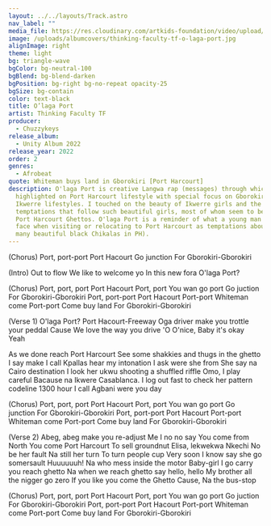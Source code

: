 ```yaml
---
layout: ../../layouts/Track.astro
nav_label: ""
media_file: https://res.cloudinary.com/artkids-foundation/video/upload/v1664797988/02._Thinking_Faculty_TF_-_O_laga_Port_hgdnkv.mp3
image: /uploads/albumcovers/thinking-faculty-tf-o-laga-port.jpg
alignImage: right
theme: light
bg: triangle-wave
bgColor: bg-neutral-100
bgBlend: bg-blend-darken
bgPosition: bg-right bg-no-repeat opacity-25
bgSize: bg-contain
color: text-black
title: O’laga Port
artist: Thinking Faculty TF
producer:
  - Chuzzykeys
release_album:
  - Unity Album 2022
release_year: 2022
order: 2
genres:
  - Afrobeat
quote: Whiteman buys land in Gborokiri [Port Harcourt]
description: O'laga Port is creative Langwa rap (messages) through which I
  highlighted on Port Harcourt lifestyle with special focus on Gborokiri and
  Ikwerre lifestyles. I touched on the beauty of Ikwerre girls and the natural
  temptations that follow such beautiful girls, most of whom seem to be found in
  Port Harcourt Ghettos. O'laga Port is a reminder of what a young man could
  face when visiting or relocating to Port Harcourt as temptations abound (Too
  many beautiful black Chikalas in PH).
---
```


(Chorus)
Port, port-port
Port Hacourt
Go junction
For Gborokiri-Gborokiri

(Intro)
Out to flow
We like to welcome yo
In this new fora
O'laga Port?

(Chorus)
Port, port, port
Port Hacourt
Port, port
You wan go port
Go juction
For Gborokiri-Gborokiri
Port, port-port
Port Hacourt
Port-port
Whiteman come
Port-port
Come buy land
For Gborokiri-Gborokiri

(Verse 1)
O'laga Port?
Port Hacourt-Freeway
Oga driver make you trottle your peddal
Cause
We love the way you drive 'O
O'nice,
Baby it's okay
Yeah

As we done reach Port Harcourt
See some shakkies and thugs in the ghetto
I say make I call
Kpallas hear my intonation
I ask were she from
She say na Cairo destination
I look her ukwu shooting a shuffled riffle
Omo, I play careful
Bacause na Ikwere Casablanca.
I log out fast to check her pattern codeline
1300 hour
I call Agbani were you day

(Chorus)
Port, port, port
Port Hacourt
Port, port
You wan go port
Go junction
For Gborokiri-Gborokiri
Port, port-port
Port Hacourt
Port-port
Whiteman come
Port-port
Come buy land
For Gborokiri-Gborokiri

(Verse 2)
Abeg, abeg make you re-adjust
Me I no no say
You come from North
You come Port Harcourt
To sell groundnut
Elisa, lekwekwa Nkechi
No be her fault
Na still her turn
To turn people cup
Very soon I know say she go somersault
Huuuuuuh!
Na who mess inside the motor
Baby-girl I go carry you reach ghetto
Na when we reach ghetto say hello, hello
My brother all the nigger go zero
If you like you come the Ghetto
Cause,
 Na the bus-stop

(Chorus)
Port, port, port
Port Hacourt
Port, port
You wan go port
Go juction
For Gborokiri-Gborokiri
Port, port-port
Port Hacourt
Port-port
Whiteman come
Port-port
Come buy land
For Gborokiri-Gborokiri